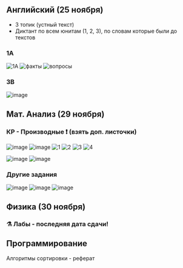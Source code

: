 ## Английский (25 ноября)
- 3 топик (устный текст)
- Диктант по всем юнитам (1, 2, 3), по словам которые были до текстов 

### 1A
![1A](https://user-images.githubusercontent.com/70198995/203786611-6a321801-2a75-40ee-ac75-c3ce1f11a390.png)
![факты](https://user-images.githubusercontent.com/70198995/203789520-bc04be85-67e2-411c-99f1-a616401ea896.png)
![вопросы](https://user-images.githubusercontent.com/70198995/203790897-b9a2a4a7-16f1-442e-a138-2601f6476a06.png)



### 3B
![image](https://user-images.githubusercontent.com/70198995/202683360-885e2f89-3c78-42ec-97eb-1493abb8d0c7.png)

## Мат. Анализ (29 ноября)
### КР - Производные ❗ (взять доп. листочки)
![image](https://user-images.githubusercontent.com/70198995/203550629-b4933634-af13-4578-b342-83e2389bccf0.png)
![image](https://user-images.githubusercontent.com/70198995/203550756-2e125d05-f5dd-4ba2-8040-0ca7ba826072.png)
![1](https://user-images.githubusercontent.com/70198995/203550907-2e232290-4f93-4d1f-9956-8cb650813306.png)
![2](https://user-images.githubusercontent.com/70198995/203550985-b1d8a538-ae7e-4801-b957-b80ca369f7c8.png)
![3](https://user-images.githubusercontent.com/70198995/203551038-aafc52ea-68e9-471e-b75e-434caede8f97.png)
![4](https://user-images.githubusercontent.com/70198995/203551075-83084841-1fb1-4b33-a61a-d05dbaeddac5.png)

![image](https://user-images.githubusercontent.com/70198995/203549519-83124991-2f52-414d-ac62-58d1b97073bb.png)
![image](https://user-images.githubusercontent.com/70198995/203549596-730b2c6b-e792-4cc1-896b-1487c9c28e23.png)

### Другие задания
![image](https://user-images.githubusercontent.com/70198995/203549329-64012578-d554-45b8-9c8b-348e972850e6.png)
![image](https://user-images.githubusercontent.com/70198995/203549339-4937427f-884c-43b8-9ef2-b942a62dd994.png)
![image](https://user-images.githubusercontent.com/70198995/203549389-0cdcff7b-b3f9-4013-bad6-f769be530672.png)

## Физика (30 ноября)
### ⚗️ Лабы - последняя дата сдачи!

## Программирование
Алгоритмы сортировки - реферат
